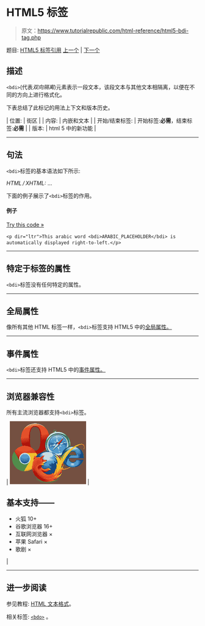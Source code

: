 # HTML5 <bdi>标签</bdi>

> 原文：<https://www.tutorialrepublic.com/html-reference/html5-bdi-tag.php>

题目: [HTML5 标签引用](html5-tags.php) [上一个](html-basefont-tag.php) | [下一个](html-bdo-tag.php)

## 描述

`<bdi>`(代表*双向隔离*)元素表示一段文本，该段文本与其他文本相隔离，以便在不同的方向上进行格式化。

下表总结了此标记的用法上下文和版本历史。

| 位置: | 街区 |
| 内容: | 内嵌和文本 |
| 开始/结束标签: | 开始标签:**必需**，结束标签:**必需** |
| 版本: | html 5 中的新功能 |

* * *

## 句法

`<bdi>`标签的基本语法如下所示:

*HTML / XHTML:* <bdi> ... </bdi>

下面的例子展示了`<bdi>`标签的作用。

#### 例子

[Try this code »](../codelab.php?topic=html5&file=bdi-tag "Try this code using online Editor")

```
<p dir="ltr">This arabic word <bdi>ARABIC_PLACEHOLDER</bdi> is automatically displayed right-to-left.</p>
```

* * *

## 特定于标签的属性

`<bdi>`标签没有任何特定的属性。

* * *

## 全局属性

像所有其他 HTML 标签一样，`<bdi>`标签支持 HTML5 中的[全局属性。](html5-global-attributes.php)

* * *

## 事件属性

`<bdi>`标签还支持 HTML5 中的[事件属性。](html5-event-attributes.php)

* * *

## 浏览器兼容性

所有主流浏览器都支持`<bdi>`标签。

| ![Browsers Icon](img/e9331123c77668c1832e541c2fca1002.png) | 

## 基本支持——

*   火狐 10+
*   谷歌浏览器 16+
*   互联网浏览器 ×
*   苹果 Safari ×
*   歌剧 ×

 |

* * *

## 进一步阅读

参见教程: [HTML 文本格式](../html-tutorial/html-text-formatting.php)。

相关标签: [`<bdo>`](html-bdo-tag.php) 。
